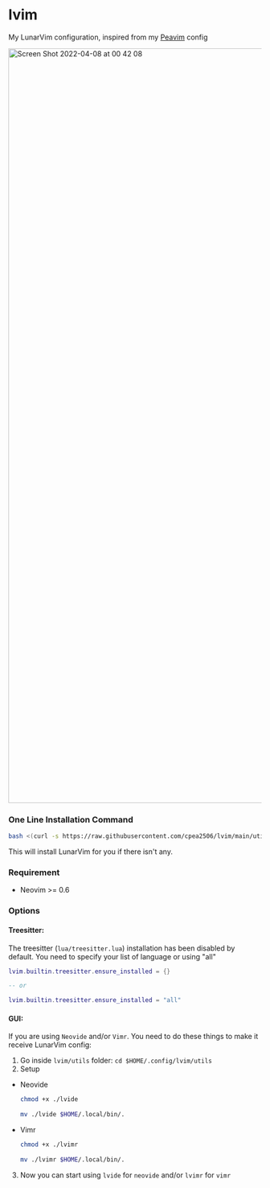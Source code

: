 # lvim

My LunarVim configuration, inspired from my [Peavim](https://github.com/cpea2506/peavim) config

<img width="1500"
     alt="Screen Shot 2022-04-08 at 00 42 08" 
     src="https://user-images.githubusercontent.com/42694704/162264344-6dcdf17a-b734-4e9d-bdd4-5442a18ca24c.png">

### One Line Installation Command

```bash
bash <(curl -s https://raw.githubusercontent.com/cpea2506/lvim/main/utils/install.sh)
```

This will install LunarVim for you if there isn't any.

### Requirement

- Neovim >= 0.6

### Options

#### Treesitter:

The treesitter (`lua/treesitter.lua`) installation has been disabled by default. You need to specify
your list of language or using "all"

```lua
lvim.builtin.treesitter.ensure_installed = {}

-- or 

lvim.builtin.treesitter.ensure_installed = "all"
```

#### GUI:

If you are using `Neovide` and/or `Vimr`. You need to do these things to make it receive LunarVim config:

  1. Go inside `lvim/utils` folder: `cd $HOME/.config/lvim/utils`
  2. Setup
  - Neovide

    ```bash
    chmod +x ./lvide
  
    mv ./lvide $HOME/.local/bin/.
    ```
  - Vimr

    ```bash
    chmod +x ./lvimr
  
    mv ./lvimr $HOME/.local/bin/.
    ```
  
  3. Now you can start using `lvide` for `neovide` and/or `lvimr` for `vimr`
